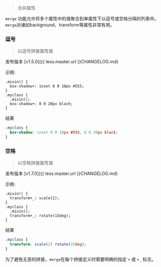 > 合并属性

`merge` 功能允许将多个属性中的值聚合到单属性下以逗号或空格分隔的列表中。`merge`对诸如background、transform等属性非常有用。

### 逗号

> 以逗号拼接属性值

发布版本 [v1.5.0]({{ less.master.url }}CHANGELOG.md)

示例:

```less
.mixin() {
  box-shadow+: inset 0 0 10px #555;
}
.myclass {
  .mixin();
  box-shadow+: 0 0 20px black;
}
```
结果

```css
.myclass {
  box-shadow: inset 0 0 10px #555, 0 0 20px black;
}
```

### 空格

> 以空格拼接属性值

发布版本 [v1.7.0]({{ less.master.url }}CHANGELOG.md)

示例:

```less
.mixin() {
  transform+_: scale(2);
}
.myclass {
  .mixin();
  transform+_: rotate(15deg);
}
```
结果

```css
.myclass {
  transform: scale(2) rotate(15deg);
}
```
为了避免无意的拼接，`merge`在每个拼接定义时需要明确的指定 `+` 或 `+_` 标志。
